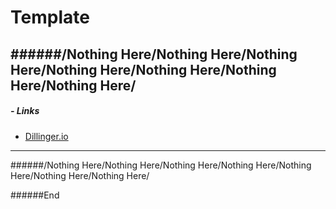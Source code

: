# Template

######/Nothing Here/Nothing Here/Nothing Here/Nothing Here/Nothing Here/Nothing Here/Nothing Here/
---
##### - Links
- [Dillinger.io](dillinger.io)
 

---
######/Nothing Here/Nothing Here/Nothing Here/Nothing Here/Nothing Here/Nothing Here/Nothing Here/

######End

